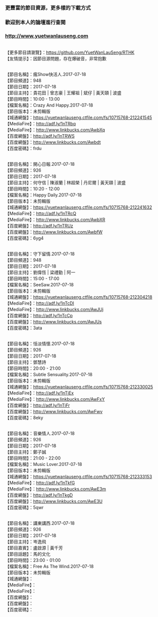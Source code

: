 ### 更豐富的節目資源，更多樣的下載方式
### 歡迎到本人的論壇進行查閱
### http://www.yuetwanlauseng.com

<br>【更多節目請瀏覽】：https://github.com/YuetWanLauSeng/RTHK
<br>【友情提示】：因節目源問題，存在爆破音，非常抱歉

<br>【節目名稱】：瘋Show快活人.2017-07-18
<br>【節目頻道】：948
<br>【節目日期】：2017-07-18
<br>【節目主持】：貴花田 | 曾志豪 | 王耀祖 | 斌仔 | 黃天頤 | 波盛
<br>【節目時間】：10:00 - 13:00
<br>【檔案名稱】：Crazy And Happy.2017-07-18
<br>【節目版本】：未剪輯版
<br>【城通網盤】：https://yuetwanlauseng.ctfile.com/fs/10715768-212241545
<br>【MediaFire】：http://adf.ly/1nTRbq
<br>【MediaFire】：http://www.linkbucks.com/AwbXq
<br>【百度網盤】：http://adf.ly/1nTRWS
<br>【百度網盤】：http://www.linkbucks.com/Awbdt
<br>【百度密碼】：frdu

<br>【節目名稱】：開心日報.2017-07-18
<br>【節目頻道】：926
<br>【節目日期】：2017-07-18
<br>【節目主持】：何守信 | 陳淑蘭 | 林超榮 | 丹尼爾 | 黃天頤 | 波盛
<br>【節目時間】：10:20 - 12:00
<br>【檔案名稱】：Happy Daily.2017-07-18
<br>【節目版本】：未剪輯版
<br>【城通網盤】：https://yuetwanlauseng.ctfile.com/fs/10715768-212241632
<br>【MediaFire】：http://adf.ly/1nTRcQ
<br>【MediaFire】：http://www.linkbucks.com/AwbXR
<br>【百度網盤】：http://adf.ly/1nTRUz
<br>【百度網盤】：http://www.linkbucks.com/AwbfW
<br>【百度密碼】：6yg4

<br>【節目名稱】：守下留情.2017-07-18
<br>【節目頻道】：948
<br>【節目日期】：2017-07-18
<br>【節目主持】：劉偉恆 | 梁禮勤 | 阿一
<br>【節目時間】：15:00 - 17:00
<br>【檔案名稱】：SeeSaw.2017-07-18
<br>【節目版本】：未剪輯版
<br>【城通網盤】：https://yuetwanlauseng.ctfile.com/fs/10715768-212304218
<br>【MediaFire】：http://adf.ly/1nTcDI
<br>【MediaFire】：http://www.linkbucks.com/AwJUj
<br>【百度網盤】：http://adf.ly/1nTcCp
<br>【百度網盤】：http://www.linkbucks.com/AwJUs
<br>【百度密碼】：3ata

<br>【節目名稱】：恬淡情懷.2017-07-18
<br>【節目頻道】：926
<br>【節目日期】：2017-07-18
<br>【節目主持】：鄧慧詩
<br>【節目時間】：20:00 - 21:00
<br>【檔案名稱】：Subtle Sensuality.2017-07-18
<br>【節目版本】：未剪輯版
<br>【城通網盤】：https://yuetwanlauseng.ctfile.com/fs/10715768-212330025
<br>【MediaFire】：http://adf.ly/1nTiEx
<br>【MediaFire】：http://www.linkbucks.com/AwFxY
<br>【百度網盤】：http://adf.ly/1nTiFr
<br>【百度網盤】：http://www.linkbucks.com/AwFwv
<br>【百度密碼】：8eky

<br>【節目名稱】：音樂情人.2017-07-18
<br>【節目頻道】：926
<br>【節目日期】：2017-07-18
<br>【節目主持】：鄭子誠
<br>【節目時間】：21:00 - 22:00
<br>【檔案名稱】：Music Lover.2017-07-18
<br>【節目版本】：未剪輯版
<br>【城通網盤】：https://yuetwanlauseng.ctfile.com/fs/10715768-212333153
<br>【MediaFire】：http://adf.ly/1nTkfG
<br>【MediaFire】：http://www.linkbucks.com/AwE3m
<br>【百度網盤】：http://adf.ly/1nTkgD
<br>【百度網盤】：http://www.linkbucks.com/AwE3U
<br>【百度密碼】：5qwr

<br>【節目名稱】：講東講西.2017-07-18
<br>【節目頻道】：926
<br>【節目日期】：2017-07-18
<br>【節目主持】：岑逸飛
<br>【節目嘉賓】：盧啟源 | 黃千芳
<br>【節目話題】：馬的文化
<br>【節目時間】：23:00 - 01:00
<br>【檔案名稱】：Free As The Wind.2017-07-18
<br>【節目版本】：未剪輯版
<br>【城通網盤】：
<br>【MediaFire】：
<br>【MediaFire】：
<br>【百度網盤】：
<br>【百度網盤】：
<br>【百度密碼】：
